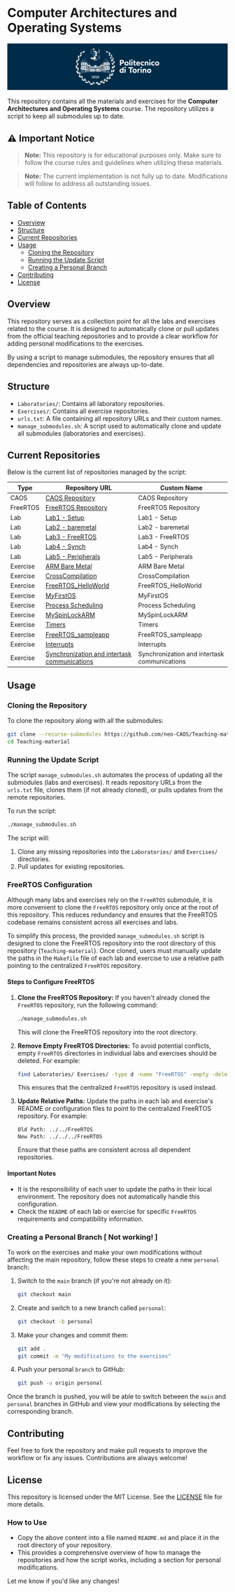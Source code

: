 # Computer Architectures and Operating Systems

![polito](resources/logo_polito.jpg)

This repository contains all the materials and exercises for the **Computer Architectures and Operating Systems** course. The repository utilizes a script to keep all submodules up to date.
<!-- and provides a structured way to work on personal modifications within a separate branch. -->

## ⚠️ Important Notice

> **Note:** This repository is for educational purposes only. Make sure to follow the course rules and guidelines when utilizing these materials.

> **Note:** The current implementation is not fully up to date. Modifications will follow to address all outstanding issues.

<!-- > **Note:** The pulling and data collection from all submodules works, but managing the personal branch for developing personal modifications is still not functioning. -->

## Table of Contents

- [Overview](#overview)
- [Structure](#structure)
- [Current Repositories](#current-repositories)
- [Usage](#usage)
  - [Cloning the Repository](#cloning-the-repository)
  - [Running the Update Script](#running-the-update-script)
  - [Creating a Personal Branch](#creating-a-personal-branch)
- [Contributing](#contributing)
- [License](#license)

## Overview

This repository serves as a collection point for all the labs and exercises related to the course. It is designed to automatically clone or pull updates from the official teaching repositories and to provide a clear workflow for adding personal modifications to the exercises.

By using a script to manage submodules, the repository ensures that all dependencies and repositories are always up-to-date. 
<!-- The repository also supports working on a separate branch called `personal` to track personal modifications without affecting the main repository. -->

## Structure

- `Laboratories/`: Contains all laboratory repositories.
- `Exercises/`: Contains all exercise repositories.
- `urls.txt`: A file containing all repository URLs and their custom names.
- `manage_submodules.sh`: A script used to automatically clone and update all submodules (laboratories and exercises).

## Current Repositories

Below is the current list of repositories managed by the script:

| Type     | Repository URL                                                                                                  | Custom Name         |
| -------- | --------------------------------------------------------------------------------------------------------------- | ------------------- |
| CAOS     | [CAOS Repository](https://baltig.polito.it/teaching-material/CAOS.git)                                          | CAOS Repository     |
| FreeRTOS | [FreeRTOS Repository](https://github.com/FreeRTOS/FreeRTOS.git)                                                 | FreeRTOS Repository |
| Lab      | [Lab1 - Setup](https://baltig.polito.it/teaching-material/labs-caos-and-os/lab-1-setup.git)                     | Lab1 - Setup        |
| Lab      | [Lab2 - baremetal](https://baltig.polito.it/teaching-material/labs-caos-and-os/lab2-baremetal.git)              | Lab2 - baremetal    |
| Lab      | [Lab3 - FreeRTOS](https://baltig.polito.it/teaching-material/labs-caos-and-os/lab3-freertos.git)                | Lab3 - FreeRTOS     |
| Lab      | [Lab4 - Synch](https://baltig.polito.it/teaching-material/labs-caos-and-os/lab4-synch.git)                      | Lab4 - Synch        |
| Lab      | [Lab5 - Peripherals](https://baltig.polito.it/teaching-material/labs-caos-and-os/lab5-peripherals.git)          | Lab5 - Peripherals  |
| Exercise | [ARM Bare Metal](https://baltig.polito.it/teaching-material/exercises-caos-and-os/arm-bare-metal.git)           | ARM Bare Metal      |
| Exercise | [CrossCompilation](https://baltig.polito.it/teaching-material/exercises-caos-and-os/crosscompilation.git)       | CrossCompilation    |
| Exercise | [FreeRTOS_HelloWorld](https://baltig.polito.it/teaching-material/exercises-caos-and-os/freertos_helloworld.git) | FreeRTOS_HelloWorld |
| Exercise | [MyFirstOS](https://baltig.polito.it/teaching-material/exercises-caos-and-os/myfirstos.git)                     | MyFirstOS           |
| Exercise | [Process Scheduling](https://baltig.polito.it/teaching-material/exercises-caos-and-os/process-scheduling.git)   | Process Scheduling  |
| Exercise | [MySpinLockARM](https://baltig.polito.it/teaching-material/exercises-caos-and-os/myspinlockarm.git)             | MySpinLockARM       |
| Exercise | [Timers](https://baltig.polito.it/teaching-material/exercises-caos-and-os/timers.git)                           | Timers              |
| Exercise | [FreeRTOS_sampleapp](https://baltig.polito.it/teaching-material/exercises-caos-and-os/FreeRTOSsampleapp.git)    | FreeRTOS_sampleapp  |
| Exercise | [Interrupts](https://baltig.polito.it/teaching-material/exercises-caos-and-os/interrupts.git)                   | Interrupts          |
| Exercise | [Synchronization and intertask communications](https://baltig.polito.it/teaching-material/exercises-caos-and-os/test_vahid.git) | Synchronization and intertask communications |


## Usage

### Cloning the Repository

To clone the repository along with all the submodules:

```bash
git clone --recurse-submodules https://github.com/neo-CAOS/Teaching-material.git
cd Teaching-material
```

### Running the Update Script

The script `manage_submodules.sh` automates the process of updating all the submodules (labs and exercises). It reads repository URLs from the `urls.txt` file, clones them (if not already cloned), or pulls updates from the remote repositories.

To run the script:

```bash
./manage_submodules.sh
```

The script will:

1. Clone any missing repositories into the `Laboratories/` and `Exercises/` directories.
2. Pull updates for existing repositories.

### FreeRTOS Configuration

Although many labs and exercises rely on the `FreeRTOS` submodule, it is more convenient to clone the `FreeRTOS` repository only once at the root of this repository. This reduces redundancy and ensures that the FreeRTOS codebase remains consistent across all exercises and labs.

To simplify this process, the provided `manage_submodules.sh` script is designed to clone the FreeRTOS repository into the root directory of this repository (`Teaching-material`). Once cloned, users must manually update the paths in the `Makefile` file of each lab and exercise to use a relative path pointing to the centralized `FreeRTOS` repository.

#### Steps to Configure FreeRTOS

<!-- TODO: check -->

1. **Clone the FreeRTOS Repository:**
   If you haven't already cloned the `FreeRTOS` repository, run the following command:

   ```bash
   ./manage_submodules.sh
   ```
   
   This will clone the FreeRTOS repository into the root directory.
   
2. **Remove Empty FreeRTOS Directories:**
   To avoid potential conflicts, empty `FreeRTOS` directories in individual labs and exercises should be deleted. For example:
   
   ```bash
   find Laboratories/ Exercises/ -type d -name "FreeRTOS" -empty -delete
   ```
   
   This ensures that the centralized `FreeRTOS` repository is used instead.
   
3. **Update Relative Paths:**
   Update the paths in each lab and exercise's README or configuration files to point to the centralized FreeRTOS repository. For example:
   
   ```
   Old Path: ../../FreeRTOS
   New Path: ../../../FreeRTOS
   ```
   
   Ensure that these paths are consistent across all dependent repositories.
   
#### Important Notes

- It is the responsibility of each user to update the paths in their local environment. The repository does not automatically handle this configuration.
- Check the `README` of each lab or exercise for specific `FreeRTOS` requirements and compatibility information.

### Creating a Personal Branch [ Not working! ]

To work on the exercises and make your own modifications without affecting the main repository, follow these steps to create a new `personal` branch:

1. Switch to the `main` branch (if you're not already on it):

   ```bash
   git checkout main
   ```

2. Create and switch to a new branch called `personal`:

   ```bash
   git checkout -b personal
   ```

3. Make your changes and commit them:

   ```bash
   git add .
   git commit -m "My modifications to the exercises"
   ```

4. Push your personal `branch` to GitHub:

   ```bash
   git push -u origin personal
   ```

Once the branch is pushed, you will be able to switch between the `main` and `personal` branches in GitHub and view your modifications by selecting the corresponding branch.

## Contributing

Feel free to fork the repository and make pull requests to improve the workflow or fix any issues. Contributions are always welcome!

## License

<!-- TODO: check -->

This repository is licensed under the MIT License. See the [LICENSE](LICENSE) file for more details.

### How to Use

- Copy the above content into a file named `README.md` and place it in the root directory of your repository.
- This provides a comprehensive overview of how to manage the repositories and how the script works, including a section for personal modifications.

Let me know if you'd like any changes!
